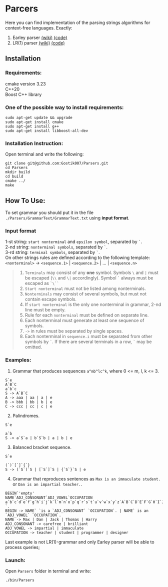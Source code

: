 # Parcers
Here you can find implementation of the parsing strings algorithms for context-free languages. Exactly:
1) Earley parser [(wiki)](https://en.wikipedia.org/wiki/Earley_parser) [(code)](https://github.com/Gostik007/Parsers/blob/master/src/BasicEarleyParser.h)
2) LR(1) parser [(wiki)](https://en.wikipedia.org/wiki/LR_parser) [(code)](https://github.com/Gostik007/Parsers/blob/master/src/BasicLR1Parser.h)

## Installation
### Requirements:
cmake version 3.23  
C++20  
Boost C++ library

### One of the possible way to install requirements:
```
sudo apt-get update && upgrade
sudo apt-get install cmake
sudo apt-get install g++
sudo apt-get install libboost-all-dev
```

### Installation Instruction:
Open terminal and write the following:
```
git clone git@github.com:Gostik007/Parsers.git
cd Parsers
mkdir build
cd build
cmake ../
make
```

## How To Use:
To set grammar you should put it in the file `./Parsers/GrammarText/GrammarText.txt` using __input format__.

### Input format
1-st string: `start nonterminal` and `epsilon symbol`, separated by `` ` ``.\
2-nd string: `nonterminal symbols`, separated by `` ` ``.\
3-rd string: `terminal symbols`, separated by `` ` ``.\
On other strings rules are defined according to the following template:\
`<nonterminal>` -> `<sequence.1>` | `<sequence.2>` | ... | `<sequence.n>`

>1) `Terminals` may consist of any **one** symbol. Symbols `` \ `` and `|` must be escaped (`\\` and `\|` accordingly). Symbol `` ` `` always must be escaped as ``` `\`` ```
>2) `Start nonterminal` must not be listed among nonterminals.
>3) `Nonterminals` may consist of several symbols, but must not contain escape symbols.
>4) If `start nonterminal` is the only one nonterminal in grammar, 2-nd line must be empty.
>4) Rule for each `nonterminal` must be defined on separate line.
>5) Each nonterminal must generate at least one sequence of symbols.
>6) `->` in rules must be separated by single spaces.
>7) Each nonterminal in `sequence.i` must be separated from other symbols by `` ` ``. If there are several terminals in a row, `` ` `` may be omitted.

### Examples:
1) Grammar that produces sequences `a^mb^lc^k`, where 0 <= m, l, k <= 3.
```
S`e
A`B`C
a`b`c
S -> A`B`C
A -> aaa | aa | a | e
B -> bbb | bb | b | e
C -> ccc | cc | c | e
```
2) Palindromes.
```
S`e

a`b
S -> a`S`a | b`S`b | a | b | e
```
3) Balanced bracket sequence.
```
S`e

(`)`[`]`{`}
S -> (`S`)`S | [`S`]`S | {`S`}`S | e
```
4) Grammar that reproduces sentences as `Max is an immaculate student.` or `Dan is an impartial teacher.`.
```
BEGIN`'empty'
NAME`ADJ_CONSONANT`ADJ_VOWEL`OCCUPATION
a`b`c`d`e`f`g`h`i`j`k`l`m`n`o`p`q`r`s`t`u`v`w`x`y`z`A`B`C`D`E`F`G`H`I`J`K`L`M`N`O`P`Q`R`S`T`U`V`W`X`Y`Z` `.
BEGIN -> NAME` `is a `ADJ_CONSONANT` `OCCUPATION`. | NAME` is an `ADJ_VOWEL` `OCCUPATION`.
NAME -> Max | Dan | Jack | Thomas | Harry
ADJ_CONSONANT -> carefree | brilliant
ADJ_VOWEL -> impartial | immaculate
OCCUPATION -> teacher | student | programmer | designer
```
Last example is not LR(1)-grammar and only Earley parser will be able to process queries; 

### Launch:
Open `Parsers` folder in terminal and write:
```
./bin/Parsers
```